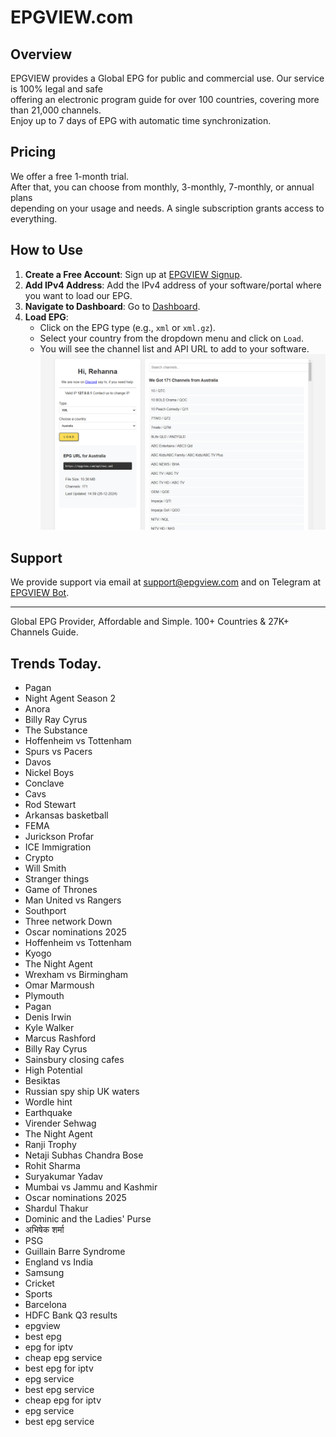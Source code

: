 # EPGVIEW.com



## Overview
EPGVIEW provides a Global EPG for public and commercial use. Our service is 100% legal and safe\
offering an electronic program guide for over 100 countries, covering more than 21,000 channels.\
Enjoy up to 7 days of EPG with automatic time synchronization.

## Pricing
We offer a free 1-month trial. \
After that, you can choose from monthly, 3-monthly, 7-monthly, or annual plans \
depending on your usage and needs. A single subscription grants access to everything.

## How to Use
1. **Create a Free Account**: Sign up at [EPGVIEW Signup](https://epgview.com/signup.php).
2. **Add IPv4 Address**: Add the IPv4 address of your software/portal where you want to load our EPG.
3. **Navigate to Dashboard**: Go to [Dashboard](https://epgview.com/dashboard.php).
4. **Load EPG**:
   - Click on the EPG type (e.g., `xml` or `xml.gz`).
   - Select your country from the dropdown menu and click on `Load`.
   - You will see the channel list and API URL to add to your software.
![EPGVIEW](img/dashboard.png)
## Support
We provide support via email at [support@epgview.com](mailto:support@epgview.com) and on Telegram at [EPGVIEW Bot](https://t.me/epgview_bot).

---

Global EPG Provider, Affordable and Simple. 100+ Countries & 27K+ Channels Guide.

## Trends Today.

- Pagan
- Night Agent Season 2
- Anora
- Billy Ray Cyrus
- The Substance
- Hoffenheim vs Tottenham
- Spurs vs Pacers
- Davos
- Nickel Boys
- Conclave
- Cavs
- Rod Stewart
- Arkansas basketball
- FEMA
- Jurickson Profar
- ICE Immigration
- Crypto
- Will Smith
- Stranger things
- Game of Thrones
- Man United vs Rangers
- Southport
- Three network Down
- Oscar nominations 2025
- Hoffenheim vs Tottenham
- Kyogo
- The Night Agent
- Wrexham vs Birmingham
- Omar Marmoush
- Plymouth
- Pagan
- Denis Irwin
- Kyle Walker
- Marcus Rashford
- Billy Ray Cyrus
- Sainsbury closing cafes
- High Potential
- Besiktas
- Russian spy ship UK waters
- Wordle hint
- Earthquake
- Virender Sehwag
- The Night Agent
- Ranji Trophy
- Netaji Subhas Chandra Bose
- Rohit Sharma
- Suryakumar Yadav
- Mumbai vs Jammu and Kashmir
- Oscar nominations 2025
- Shardul Thakur
- Dominic and the Ladies' Purse
- अभिषेक शर्मा
- PSG
- Guillain Barre Syndrome
- England vs India
- Samsung
- Cricket
- Sports
- Barcelona
- HDFC Bank Q3 results
- epgview
- best epg
- epg for iptv
- cheap epg service
- best epg for iptv
- epg service
- best epg service
- cheap epg for iptv
- epg service
- best epg service
